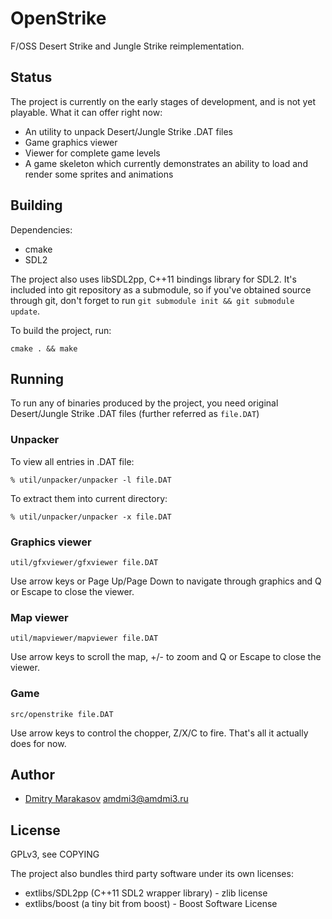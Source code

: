 # OpenStrike

F/OSS Desert Strike and Jungle Strike reimplementation.

## Status

The project is currently on the early stages of development, and
is not yet playable. What it can offer right now:

* An utility to unpack Desert/Jungle Strike .DAT files
* Game graphics viewer
* Viewer for complete game levels
* A game skeleton which currently demonstrates an ability to load
  and render some sprites and animations

## Building

Dependencies:

* cmake
* SDL2

The project also uses libSDL2pp, C++11 bindings library for SDL2.
It's included into git repository as a submodule, so if you've
obtained source through git, don't forget to run ```git submodule
init && git submodule update```.

To build the project, run:

```
cmake . && make
```

## Running

To run any of binaries produced by the project, you need original
Desert/Jungle Strike .DAT files (further referred as ```file.DAT```)

### Unpacker

To view all entries in .DAT file:
```
% util/unpacker/unpacker -l file.DAT
```

To extract them into current directory:
```
% util/unpacker/unpacker -x file.DAT
```

### Graphics viewer

```
util/gfxviewer/gfxviewer file.DAT
```

Use arrow keys or Page Up/Page Down to navigate through graphics
and Q or Escape to close the viewer.

### Map viewer

```
util/mapviewer/mapviewer file.DAT
```

Use arrow keys to scroll the map, +/- to zoom and Q or Escape to
close the viewer.

### Game

```
src/openstrike file.DAT
```

Use arrow keys to control the chopper, Z/X/C to fire. That's all
it actually does for now.

## Author

* [Dmitry Marakasov](https://github.com/AMDmi3) <amdmi3@amdmi3.ru>

## License

GPLv3, see COPYING

The project also bundles third party software under its own licenses:

* extlibs/SDL2pp (C++11 SDL2 wrapper library) - zlib license
* extlibs/boost (a tiny bit from boost) - Boost Software License
